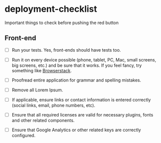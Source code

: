 # deployment-checklist
Important things to check before pushing the red button

## Front-end

- [ ] Run your tests. Yes, front-ends should have tests too.

- [ ] Run it on every device possible (phone, tablet, PC, Mac, small screens, big screens, etc.) and be sure that it works. If you feel fancy, try something like [Browserstack](https://www.browserstack.com/).

- [ ] Proofread entire application for grammar and spelling mistakes.

- [ ] Remove all Lorem Ipsum.

- [ ] If applicable, ensure links or contact information is entered correctly (social links, email, phone numbers, etc).

- [ ] Ensure that all required licenses are valid for necessary plugins, fonts and other related components.

- [ ] Ensure that Google Analytics or other related keys are correctly configured.
